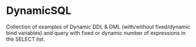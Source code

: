 # DynamicSQL
Collection of examples of Dynamic  DDL &amp; DML (with/without fixed/dynamic  bind variables) and query with fixed or dynamic number of expressions in the SELECT list.
